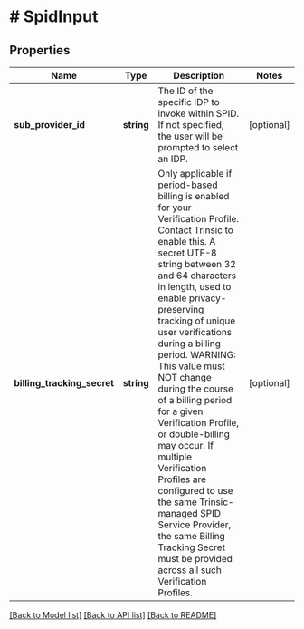 # # SpidInput

## Properties

Name | Type | Description | Notes
------------ | ------------- | ------------- | -------------
**sub_provider_id** | **string** | The ID of the specific IDP to invoke within SPID.              If not specified, the user will be prompted to select an IDP. | [optional]
**billing_tracking_secret** | **string** | Only applicable if period-based billing is enabled for your Verification Profile. Contact Trinsic to enable this.              A secret UTF-8 string between 32 and 64 characters in length, used to enable privacy-preserving tracking of unique user verifications during a billing period.              WARNING: This value must NOT change during the course of a billing period for a given Verification Profile, or double-billing may occur. If multiple Verification Profiles are configured to use the same Trinsic-managed SPID Service Provider, the same Billing Tracking Secret must be provided across all such Verification Profiles. | [optional]

[[Back to Model list]](../../README.md#models) [[Back to API list]](../../README.md#endpoints) [[Back to README]](../../README.md)
